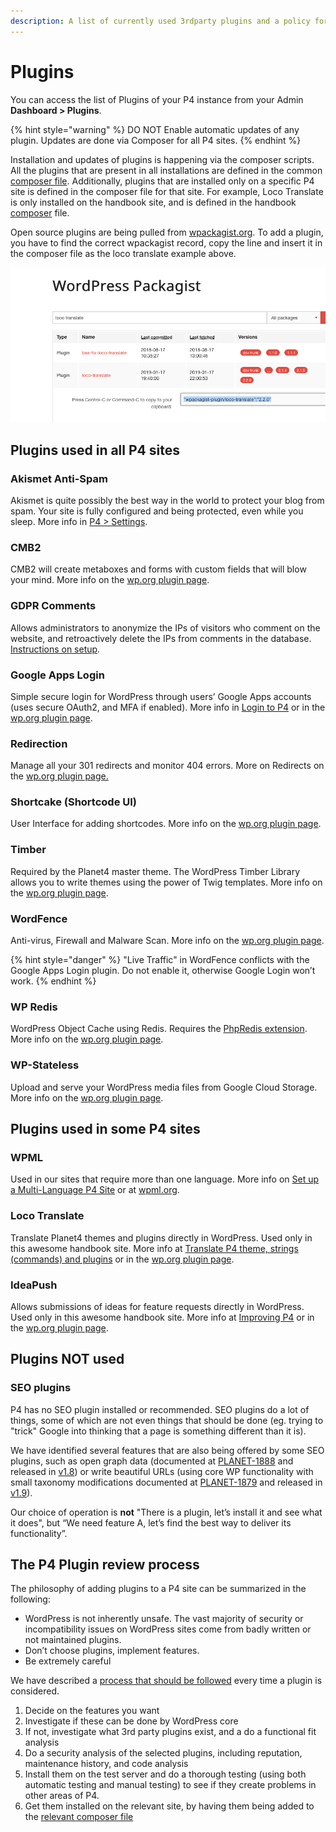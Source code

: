 ```yaml
---
description: A list of currently used 3rdparty plugins and a policy for future selections
---
```


# Plugins

You can access the list of Plugins of your P4 instance from your Admin **Dashboard &gt; Plugins**.

{% hint style="warning" %}
DO NOT Enable automatic updates of any plugin. Updates are done via Composer for all P4 sites.
{% endhint %}

Installation and updates of plugins is happening via the composer scripts. All the plugins that are present in all installations are defined in the common [composer file](https://github.com/greenpeace/planet4-base-fork/blob/develop/composer.json#L25). Additionally, plugins that are installed only on a specific P4 site is defined in the composer file for that site. For example, Loco Translate is only installed on the handbook site, and is defined in the handbook [composer](https://github.com/greenpeace/planet4-handbook/blob/develop/composer-local.json#L8) file.

Open source plugins are being pulled from [wpackagist.org](https://wpackagist.org/). To add a plugin, you have to find the correct wpackagist record, copy the line and insert it in the composer file as the loco translate example above.

![](../.gitbook/assets/wpackagist-loco.png)

## Plugins used in all P4 sites

### Akismet Anti-Spam

Akismet is quite possibly the best way in the world to protect your blog from spam. Your site is fully configured and being protected, even while you sleep. More info in [P4 &gt; Settings](http://planet4.greenpeace.org/handbook/admin-setup/).

### CMB2

CMB2 will create metaboxes and forms with custom fields that will blow your mind. More info on the [wp.org plugin page](https://wordpress.org/plugins/cmb2/).

### **GDPR Comments**

Allows administrators to anonymize the IPs of visitors who comment on the website, and retroactively delete the IPs from comments in the database. [Instructions on setup](https://planet4.greenpeace.org/handbook/plugins-gdpr-comments-anonymise-ips-of-comments/).

### Google Apps Login

Simple secure login for WordPress through users’ Google Apps accounts \(uses secure OAuth2, and MFA if enabled\). More info in [Login to P4](https://planet4.greenpeace.org/handbook/login/) or in the [wp.org plugin page](https://wordpress.org/plugins/google-apps-login/).

### Redirection

Manage all your 301 redirects and monitor 404 errors. More on Redirects on the [wp.org plugin page.](https://wordpress.org/plugins/redirection/)

### Shortcake \(Shortcode UI\)

User Interface for adding shortcodes. More info on the [wp.org plugin page](https://wordpress.org/plugins/shortcode-ui/).

### Timber

Required by the Planet4 master theme. The WordPress Timber Library allows you to write themes using the power of Twig templates. More info on the [wp.org plugin page](https://wordpress.org/plugins/timber-library/).

### WordFence

Anti-virus, Firewall and Malware Scan. More info on the [wp.org plugin page](https://wordpress.org/plugins/wordfence/).

{% hint style="danger" %}
"Live Traffic" in WordFence conflicts with the Google Apps Login plugin. Do not enable it, otherwise Google Login won’t work.
{% endhint %}

### WP Redis

WordPress Object Cache using Redis. Requires the [PhpRedis extension](https://github.com/phpredis/phpredis). More info on the [wp.org plugin page](https://wordpress.org/plugins/wp-redis/).

### WP-Stateless

Upload and serve your WordPress media files from Google Cloud Storage. More info on the [wp.org plugin page](https://wordpress.org/plugins/wp-stateless/).

## Plugins used in some P4 sites

### WPML

Used in our sites that require more than one language. More info on [Set up a Multi-Language P4 Site](http://planet4.greenpeace.org/handbook/multi-language/) or at [wpml.org](https://wpml.org/).

### Loco Translate

Translate Planet4 themes and plugins directly in WordPress. Used only in this awesome handbook site. More info at [Translate P4 theme, strings \(commands\) and plugins](http://planet4.greenpeace.org/implement/deploy/translations/) or in the [wp.org plugin page](https://wordpress.org/plugins/loco-translate/).

### IdeaPush

Allows submissions of ideas for feature requests directly in WordPress. Used only in this awesome handbook site. More info at [Improving P4](http://planet4.greenpeace.org/implement/manage/improving-p4/) or in the [wp.org plugin page](https://wordpress.org/plugins/ideapush/).

## Plugins NOT used

### SEO plugins

P4 has no SEO plugin installed or recommended. SEO plugins do a lot of things, some of which are not even things that should be done \(eg. trying to "trick" Google into thinking that a page is something different than it is\).

We have identified several features that are also being offered by some SEO plugins, such as open graph data \(documented at [PLANET-1888](https://jira.greenpeace.org/browse/PLANET-1888) and released in [v1.8](https://jira.greenpeace.org/projects/PLANET/versions/14803)\) or write beautiful URLs \(using core WP functionality with small taxonomy modifications documented at [PLANET-1879](https://jira.greenpeace.org/browse/PLANET-1879) and released in [v1.9](https://planet4.greenpeace.org/manage/1242/update-v1-9/)\).

Our choice of operation is **not** "There is a plugin, let’s install it and see what it does", but “We need feature A, let’s find the best way to deliver its functionality”.

## The P4 Plugin review process

The philosophy of adding plugins to a P4 site can be summarized in the following:

* WordPress is not inherently unsafe. The vast majority of security or incompatibility issues on WordPress sites come from badly written or not maintained plugins.
* Don’t choose plugins, implement features.
* Be extremely careful

We have described a [process that should be followed](https://drive.google.com/drive/u/0/folders/0B54KsE4AZ2G2bXplOHpWak5ROTg) every time a plugin is considered.

1. Decide on the features you want
2. Investigate if these can be done by WordPress core
3. If not, investigate what 3rd party plugins exist, and a do a functional fit analysis
4. Do a security analysis of the selected plugins, including reputation, maintenance history, and code analysis
5. Install them on the test server and do a thorough testing \(using both automatic testing and manual testing\) to see if they create problems in other areas of P4.
6. Get them installed on the relevant site, by having them being added to the [relevant composer file](https://planet4.greenpeace.org/plugins/#are-you-a-dev-please-read-me)

